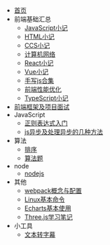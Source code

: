 * [首页](/)
* 前端基础汇总
  - [JavaScript小记](zh-cn/前端基础汇总/JavaScript小记)
  - [HTML小记](zh-cn/前端基础汇总/HTML小记)
  - [CCS小记](zh-cn/前端基础汇总/CSS小记)
  - [计算机网络](zh-cn/前端基础汇总/计算机网络)
  - [React小记](zh-cn/前端基础汇总/React小记)
  - [Vue小记](zh-cn/前端基础汇总/Vue小记)
  - [手写js合集](zh-cn/前端基础汇总/手写js)
  - [前端性能优化](zh-cn/前端基础汇总/前端性能优化)
  - [TypeScript小记](zh-cn/前端基础汇总/TypeScript小记)
* [前端框架及项目面试](zh-cn/慕课/前端框架及项目面试)
* JavaScript
  - [正则表达式入门](zh-cn/JavaScript/正则表达式入门)
  - [js异步及处理异步的几种方法](zh-cn/JavaScript/js异步及处理异步的几种方法)
* 算法
  - [排序](zh-cn/算法/排序)
  - [算法题](zh-cn/算法/算法题)
* node
  - [nodejs](zh-cn/node/nodejs)
* 其他
  - [webpack概念与配置](zh-cn/其他/webpack概念与配置)
  - [Linux基本命令](zh-cn/其他/Linux基本命令)
  - [Echarts基本使用](zh-cn/其他/Echarts基本使用)
  - [Three.js学习笔记](zh-cn/其他/Three.js学习笔记)
* 小工具
  - <a href="zh-cn/小工具/文本转字幕.html">文本转字幕</a>